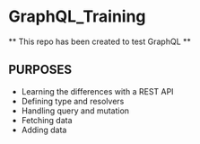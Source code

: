 # GraphQL_Training

** This repo has been created to test GraphQL **

## PURPOSES

- Learning the differences with a REST API
- Defining type and resolvers
- Handling query and mutation
- Fetching data
- Adding data
